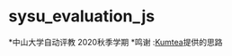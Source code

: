 # sysu_evaluation_js
 *中山大学自动评教 2020秋季学期
*鸣谢 :<a href="https://github.com/KumaTea/SYSU-Student-Evaluation">Kumtea</a>提供的思路
